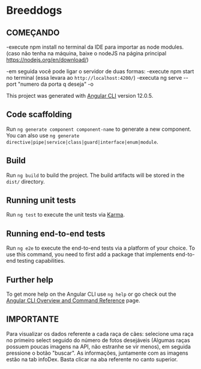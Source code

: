 # Breeddogs

## COMEÇANDO

-execute npm install no terminal da IDE para importar as node modules. (caso não tenha na máquina, baixe o nodeJS na página principal https://nodejs.org/en/download/)

-em seguida você pode ligar o servidor de duas formas:
    -execute npm start no terminal (essa levara ao `http://localhost:4200/`)
    -executa ng serve --port "numero da porta q deseja" -o


This project was generated with [Angular CLI](https://github.com/angular/angular-cli) version 12.0.5.


## Code scaffolding

Run `ng generate component component-name` to generate a new component. You can also use `ng generate directive|pipe|service|class|guard|interface|enum|module`.

## Build

Run `ng build` to build the project. The build artifacts will be stored in the `dist/` directory.

## Running unit tests

Run `ng test` to execute the unit tests via [Karma](https://karma-runner.github.io).

## Running end-to-end tests

Run `ng e2e` to execute the end-to-end tests via a platform of your choice. To use this command, you need to first add a package that implements end-to-end testing capabilities.

## Further help

To get more help on the Angular CLI use `ng help` or go check out the [Angular CLI Overview and Command Reference](https://angular.io/cli) page.

## IMPORTANTE

Para visualizar os dados referente a cada raça de cães:
selecione uma raça no primeiro select seguido do número de fotos desejáveis (Algumas raças possuem poucas imagens na API, não estranhe se vir menos), 
em seguida pressione o botão "buscar".
As informações, juntamente com as imagens estão na tab infoDex. Basta clicar na aba referente no canto superior.
